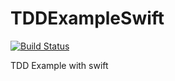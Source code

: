 # TDDExampleSwift
[![Build Status](https://travis-ci.org/iOSLabUNAM/TDDExampleSwift.svg?branch=master)](https://travis-ci.org/iOSLabUNAM/TDDExampleSwift)

TDD Example with swift
